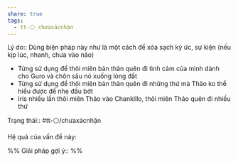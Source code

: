 ```yaml
---
share: true
tags:
  - tt-⚪_chưaxácnhận
---
```


Lý do:: Dùng biện pháp này như là một cách để xóa sạch ký ức, sự kiện (nếu kịp lúc, nhanh, chưa vào não)
- Từng sử dụng để thôi miên bản thân quên đi tình cảm của mình dành cho Guro và chôn sâu nó xuống lòng đất
- Từng sử dụng để thôi miên bản thân quên đi những thứ mà Thảo ko thể hiểu được để nhẹ đầu bớt
- Iris nhiều lần thôi miên Thảo vào Chankillo, thôi miên Thảo quên đi nhiều thứ

Trạng thái:: #tt-⚪/chưaxácnhận

Hệ quả của vấn đề này:


%%
Giải pháp gợi ý:: 
%%


